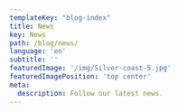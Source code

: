 ```yaml
---
templateKey: "blog-index"
title: News
key: News
path: /blog/news/
language: 'en'
subtitle: ''
featuredImage: '/img/Silver-coast-5.jpg'
featuredImagePosition: 'top center'
meta:
  description: Follow our latest news.
---
```


